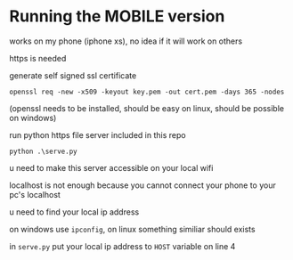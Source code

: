 # Running the MOBILE version

works on my phone (iphone xs), no idea if it will work on others

https is needed

generate self signed ssl certificate

`openssl req -new -x509 -keyout key.pem -out cert.pem -days 365 -nodes`

(openssl needs to be installed, should be easy on linux, should be possible on windows)

run python https file server included in this repo

`python .\serve.py`

u need to make this server accessible on your local wifi

localhost is not enough because you cannot connect your phone to your pc's localhost

u need to find your local ip address

on windows use `ipconfig`, on linux something similiar should exists

in `serve.py` put your local ip address to `HOST` variable on line 4